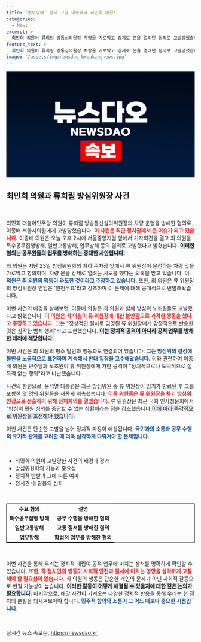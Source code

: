 ```yaml
---
title: ‘업무방해’ 혐의 고발 이종배와 최민희 의원!
categories:
  - News
excerpt: >
  최민희 의원이 류희림 방통심의원장 차량을 가로막고 강제로 문을 열려던 혐의로 고발당했습니다. 이종배 의원은 이를 특수공무집행방해로 꼬집으며 정치적 공격의 부당함을 강조했습니다. 사건의 전말과 정치 파장을 살펴봅니다!
feature_text: >
  최민희 의원이 류희림 방통심의원장 차량을 가로막고 강제로 문을 열려던 혐의로 고발당했습니다. 이종배 의원은 이를 특수공무집행방해로 꼬집으며 정치적 공격의 부당함을 강조했습니다. 사건의 전말과 정치 파장을 살펴봅니다!
image: '/assets/img/newsdao_breakingnews.jpg'
---
```


<p><img src="/assets/img/newsdao_breakingnews.jpg" alt="firstkoreanews 속보" /></p>

<h2 data-ke-size="size26">최민희 의원과 류희림 방심위원장 사건</h2>

<p data-ke-size="size16">&nbsp;</p>

<p>최민희 더불어민주당 의원이 류희림 방송통신심의위원장의 차량 운행을 방해한 혐의로 이종배 서울시의원에게 고발당했습니다. <b><span style="color: #ee2323;">이 사건은 최근 정치권에서 큰 이슈가 되고 있습니다.</span></b> 이종배 의원은 오늘 오후 2시에 서울중앙지검 앞에서 기자회견을 열고 최 의원을 특수공무집행방해, 일반교통방해, 업무방해 등의 혐의로 고발했다고 밝혔습니다. <b><span style="background-color: #21538527;">이러한 혐의는 공무원들의 업무를 방해하는 중대한 사안입니다.</span></b></p>

<p>최 의원은 지난 23일 방심위원회의 지하 주차장 앞에서 류 위원장이 운전하는 차량 앞을 가로막고 항의하며, 차량 문을 강제로 열려는 시도를 했다는 의혹을 받고 있습니다. <b><span style="color: #1a5490;">이 의원은 최 의원의 행동이 과도한 것이라고 주장하고 있습니다.</span></b> 또한, 최 의원은 류 위원장의 방심위원장 연임은 '원천무효'라고 강조하며 이 문제에 대해 공개적으로 반발해왔습니다.</p>

<p>이번 사건의 배경을 살펴보면, 이종배 의원은 최 의원과 함께 방심위 노조원들도 고발했다고 밝혔습니다. <b><span style="color: #ee2323;">이 의원은 최 의원이 류 위원장에 대한 불만감으로 과격한 행동을 했다고 주장하고 있습니다.</span></b> 그는 "정상적인 절차로 임명된 류 위원장에게 감정적으로 반응한 것은 심각한 범죄 행위"라고 표현했습니다. <b><span style="background-color: #21538527;">이는 정치적 공격이 아니라 공적 업무를 방해한 테러에 해당합니다.</span></b></p>

<p>이번 사건은 최 의원의 평소 발언과 행동과도 연결되어 있습니다. <b><span style="color: #1a5490;">그는 방심위의 결정에 불만을 노골적으로 표현하며 계속해서 반대 입장을 고수해왔습니다.</span></b> 이와 관련하여 이종배 의원은 민주당과 노조원이 류 위원장에게 가한 공격이 "정치적으로나 도덕적으로 설득력 없는 행위"라고 비난했습니다.</p>

<p>사건의 한편으로, 윤석열 대통령은 최근 방심위원 중 류 위원장이 임기가 만료된 후 그를 포함한 몇 명의 위원들을 새롭게 위촉했습니다. <b><span style="color: #ee2323;">이들 위원들은 류 위원장을 차기 방심위원장으로 선출하기 위해 전체회의를 열었습니다.</span></b> 류 위원장은 최근 국회 인사청문회에서 “방심위 민원 심의를 중단할 수 없는 상황이라는 점을 강조했습니다.</b><span style="background-color: #21538527;">이에 따라 즉각적으로 위원장을 호선해야 했습니다.</span></b></p>

<p>이번 사건은 단순한 고발을 넘어 정치적 파장이 예상됩니다. <b><span style="color: #1a5490;">국민과의 소통과 공무 수행의 유기적 관계를 고려할 때 더욱 심각하게 다뤄져야 할 문제입니다.</span></b></p>

<p data-ke-size="size16">&nbsp;</p> 

<ul>
<li>최민희 의원이 고발당한 사건의 배경과 경과</li>
<li>방심위원회의 기능과 중요성</li>
<li>정치적 반발과 그에 따른 여파</li>
<li>정치권 내 갈등의 심화</li>
</ul>

<p data-ke-size="size16">&nbsp;</p>

<table style="width: 100%; border: 1px solid black;">
<tr>
<td style="text-align: center; height: 17px;"><b>주요 혐의</b></td>
<td style="text-align: center; height: 17px;"><b>설명</b></td>
</tr>
<tr>
<td style="text-align: center; height: 17px;"><b>특수공무집행 방해</b></td>
<td style="text-align: center; height: 17px;"><b>공무 수행을 방해한 혐의</b></td>
</tr>
<tr>
<td style="text-align: center; height: 17px;"><b>일반교통방해</b></td>
<td style="text-align: center; height: 17px;"><b>교통 질서를 방해한 혐의</b></td>
</tr>
<tr>
<td style="text-align: center; height: 17px;"><b>업무방해</b></td>
<td style="text-align: center; height: 17px;"><b>합법적 업무를 방해한 혐의</b></td>
</tr>
</table>

<p data-ke-size="size16">&nbsp;</p>

<p>이번 사건을 통해 우리는 정치적 대립이 공적 업무에 미치는 상처를 명확하게 확인할 수 있습니다. <b><span style="color: #ee2323;">또한, 각 정치인의 행동이 사회적 안전과 질서에 미치는 영향을 심각하게 고찰해야 할 필요성이 있습니다.</span></b> 최 의원의 행동은 단순한 개인의 문제가 아닌 사회적 갈등으로 번질 가능성이 높습니다. <b><span style="background-color: #21538527;">이러한 갈등이 어떻게 해결될 수 있을지에 대한 깊은 논의가 필요합니다.</span></b> 마지막으로, 해당 사건이 가져오는 다양한 정치적 반응을 통해 우리는 현 정치의 본질을 되새겨보아야 합니다. <b><span style="color: #1a5490;">민주적 합의와 소통이 그 어느 때보다 중요한 시점입니다.</span></b></p>

<p data-ke-size="size16">&nbsp;</p>
실시간 뉴스 속보는, <a href="https://newsdao.kr" rel="dofollow">https://newsdao.kr</a>


